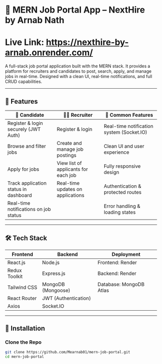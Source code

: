 # 💼 MERN Job Portal App – NextHire by Arnab Nath
# Live Link:   https://nexthire-by-arnab.onrender.com/
A full-stack job portal application built with the MERN stack. It provides a platform for recruiters and candidates to post, search, apply, and manage jobs in real-time. Designed with a clean UI, real-time notifications, and full CRUD capabilities.

---

## 🚀 Features

| 👤 Candidate                                        | 🧑‍💼 Recruiter                                   |   🔔 Common Features                                |
|-----------------------------------------------------|---------------------------------------------------|-----------------------------------------------------|
| Register & login securely (JWT Auth)                | Register & login                                  | Real-time notification system (Socket.IO)           |
| Browse and filter jobs                              | Create and manage job postings                    | Clean UI and user experience                        |
| Apply for jobs                                      | View list of applicants for each job              | Fully responsive design                             |
| Track application status in dashboard               | Real-time updates on applications                 | Authentication & protected routes                   |
| Real-time notifications on job status               |                                                   | Error handling & loading states                     |

---

## 🛠️ Tech Stack

| Frontend                   | Backend                       | Deployment             |
|----------------------------|-------------------------------|------------------------|
| React.js                   | Node.js                       | Frontend: Render       |
| Redux Toolkit              | Express.js                    | Backend: Render        |
| Tailwind CSS               | MongoDB (Mongoose)            | Database: MongoDB Atlas|
| React Router               | JWT (Authentication)          |                        |
| Axios                      | Socket.IO                     |                        |


---

## 🔧 Installation

### Clone the Repo

```bash
git clone https://github.com/Mearnab01/mern-job-portal.git
cd mern-job-portal
